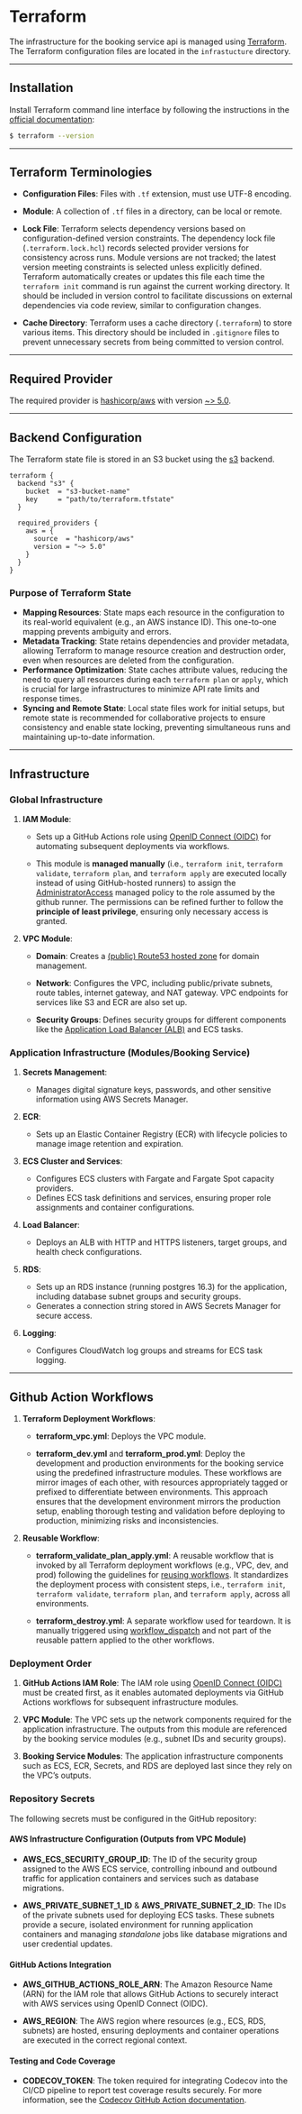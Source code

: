# Terraform

The infrastructure for the booking service api is managed using [Terraform](https://www.terraform.io/). The Terraform configuration files are located in the `infrastucture` directory.

---

## Installation

Install Terraform command line interface by following the instructions in the [official documentation](https://developer.hashicorp.com/terraform/tutorials/aws-get-started/install-cli):

```bash
$ terraform --version
```

---

## Terraform Terminologies

- **Configuration Files**: Files with `.tf` extension, must use UTF-8 encoding.

- **Module**: A collection of `.tf` files in a directory, can be local or remote.

- **Lock File**: Terraform selects dependency versions based on configuration-defined version constraints. The dependency lock file (`.terraform.lock.hcl`) records selected provider versions for consistency across runs. Module versions are not tracked; the latest version meeting constraints is selected unless explicitly defined. Terraform automatically creates or updates this file each time the `terraform init` command is run against the current working directory. It should be included in version control to facilitate discussions on external dependencies via code review, similar to configuration changes.

- **Cache Directory**: Terraform uses a cache directory (`.terraform`) to store various items. This directory should be included in `.gitignore` files to prevent unnecessary secrets from being committed to version control.

---

## Required Provider

The required provider is [hashicorp/aws](https://registry.terraform.io/providers/hashicorp/aws/latest/docs) with version [~> 5.0](https://developer.hashicorp.com/terraform/language/providers/requirements#version-constraints).

---

## Backend Configuration

The Terraform state file is stored in an S3 bucket using the [s3](https://developer.hashicorp.com/terraform/language/backend/s3) backend. 

```hcl
terraform {
  backend "s3" {
    bucket  = "s3-bucket-name"
    key     = "path/to/terraform.tfstate"
  }

  required_providers {
    aws = {
      source  = "hashicorp/aws"
      version = "~> 5.0"
    }
  }
}
```

### Purpose of Terraform State

- **Mapping Resources**: State maps each resource in the configuration to its real-world equivalent (e.g., an AWS instance ID). This one-to-one mapping prevents ambiguity and errors.
- **Metadata Tracking**: State retains dependencies and provider metadata, allowing Terraform to manage resource creation and destruction order, even when resources are deleted from the configuration.
- **Performance Optimization**: State caches attribute values, reducing the need to query all resources during each `terraform plan` or `apply`, which is crucial for large infrastructures to minimize API rate limits and response times.
- **Syncing and Remote State**: Local state files work for initial setups, but remote state is recommended for collaborative projects to ensure consistency and enable state locking, preventing simultaneous runs and maintaining up-to-date information.

---

## Infrastructure

### Global Infrastructure

1. **IAM Module**:

    - Sets up a GitHub Actions role using [OpenID Connect (OIDC)](https://docs.github.com/en/actions/security-for-github-actions/security-hardening-your-deployments/configuring-openid-connect-in-amazon-web-services) for automating subsequent deployments via workflows.

    - This module is **managed manually** (i.e., `terraform init`, `terraform validate`, `terraform plan`, and `terraform apply` are executed locally instead of using GitHub-hosted runners) to assign the [AdministratorAccess](https://docs.aws.amazon.com/aws-managed-policy/latest/reference/AdministratorAccess.html) managed policy to the role assumed by the github runner. The permissions can be refined further to follow the **principle of least privilege**, ensuring only necessary access is granted.

2. **VPC Module**:

    - **Domain**: Creates a [(public) Route53 hosted zone](https://docs.aws.amazon.com/Route53/latest/DeveloperGuide/hosted-zones-working-with.html) for domain management.

    - **Network**: Configures the VPC, including public/private subnets, route tables, internet gateway, and NAT gateway. VPC endpoints for services like S3 and ECR are also set up.

    - **Security Groups**: Defines security groups for different components like the [Application Load Balancer (ALB)](https://docs.aws.amazon.com/elasticloadbalancing/latest/application/introduction.html) and ECS tasks.

### Application Infrastructure (Modules/Booking Service)

1. **Secrets Management**:

    - Manages digital signature keys, passwords, and other sensitive information using AWS Secrets Manager.
   
2. **ECR**:

    - Sets up an Elastic Container Registry (ECR) with lifecycle policies to manage image retention and expiration.

3. **ECS Cluster and Services**:

    - Configures ECS clusters with Fargate and Fargate Spot capacity providers.
    - Defines ECS task definitions and services, ensuring proper role assignments and container configurations.

4. **Load Balancer**:

    - Deploys an ALB with HTTP and HTTPS listeners, target groups, and health check configurations.

5. **RDS**:

    - Sets up an RDS instance (running postgres 16.3) for the application, including database subnet groups and security groups.
    - Generates a connection string stored in AWS Secrets Manager for secure access.

6. **Logging**:

    - Configures CloudWatch log groups and streams for ECS task logging.

---

## Github Action Workflows

1. **Terraform Deployment Workflows**:

    - **terraform_vpc.yml**: Deploys the VPC module.
     
    - **terraform_dev.yml** and **terraform_prod.yml**: Deploy the development and production environments for the booking service using the predefined infrastructure modules. These workflows are mirror images of each other, with resources appropriately tagged or prefixed to differentiate between environments. This approach ensures that the development environment mirrors the production setup, enabling thorough testing and validation before deploying to production, minimizing risks and inconsistencies.

2. **Reusable Workflow**:

    - **terraform_validate_plan_apply.yml**: A reusable workflow that is invoked by all Terraform deployment workflows (e.g., VPC, dev, and prod) following the guidelines for [reusing workflows](https://docs.github.com/en/actions/sharing-automations/reusing-workflows#creating-a-reusable-workflow). It standardizes the deployment process with consistent steps, i.e., `terraform init`, `terraform validate`, `terraform plan`, and `terraform apply`, across all environments.

    - **terraform_destroy.yml**: A separate workflow used for teardown. It is manually triggered using [workflow_dispatch](https://docs.github.com/en/actions/writing-workflows/choosing-when-your-workflow-runs/events-that-trigger-workflows#workflow_dispatch) and not part of the reusable pattern applied to the other workflows.

### Deployment Order

1. **GitHub Actions IAM Role**: The IAM role using [OpenID Connect (OIDC)](https://docs.github.com/en/actions/security-for-github-actions/security-hardening-your-deployments/configuring-openid-connect-in-amazon-web-services) must be created first, as it enables automated deployments via GitHub Actions workflows for subsequent infrastructure modules.

2. **VPC Module**: The VPC sets up the network components required for the application infrastructure. The outputs from this module are referenced by the booking service modules (e.g., subnet IDs and security groups).

3. **Booking Service Modules**: The application infrastructure components such as ECS, ECR, Secrets, and RDS are deployed last since they rely on the VPC’s outputs.

### Repository Secrets

The following secrets must be configured in the GitHub repository:

#### AWS Infrastructure Configuration (Outputs from VPC Module)

* **AWS_ECS_SECURITY_GROUP_ID**: The ID of the security group assigned to the AWS ECS service, controlling inbound and outbound traffic for application containers and services such as database migrations.

* **AWS_PRIVATE_SUBNET_1_ID** & **AWS_PRIVATE_SUBNET_2_ID**: The IDs of the private subnets used for deploying ECS tasks. These subnets provide a secure, isolated  environment for running application containers and managing *standalone* jobs like database migrations and user credential updates.

#### GitHub Actions Integration

* **AWS_GITHUB_ACTIONS_ROLE_ARN**: The Amazon Resource Name (ARN) for the IAM role that allows GitHub Actions to securely interact with AWS services using OpenID Connect (OIDC).

* **AWS_REGION**: The AWS region where resources (e.g., ECS, RDS, subnets) are hosted, ensuring deployments and container operations are executed in the correct regional context.

#### Testing and Code Coverage

*  **CODECOV_TOKEN**: The token required for integrating Codecov into the CI/CD pipeline to report test coverage results securely. For more information, see the [Codecov GitHub Action documentation](https://github.com/codecov/codecov-action).
